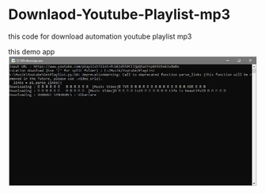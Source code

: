 # Downlaod-Youtube-Playlist-mp3
this code for download automation youtube playlist mp3

this demo app
![Image of Yaktocat](https://github.com/renaldyresa/Downlaod-Youtube-Playlist-mp3/blob/master/images/Capture.JPG)

